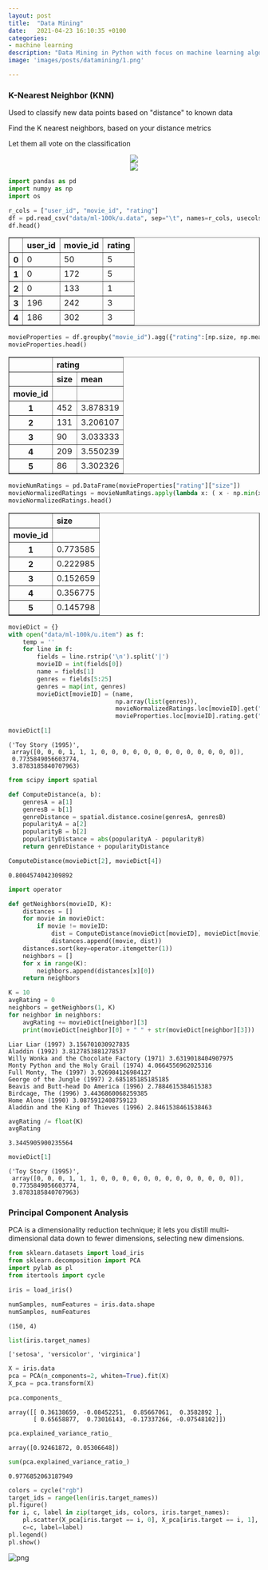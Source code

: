 ```yaml
---
layout: post
title:  "Data Mining"
date:   2021-04-23 16:10:35 +0100
categories: 
- machine learning
description: "Data Mining in Python with focus on machine learning algorithms and techniques. K-Nearest Neighbors (KNN), Principal Component Analysis (PCA)."
image: 'images/posts/datamining/1.png'

---
```

### K-Nearest Neighbor (KNN)

Used to classify new data points based on "distance" to known data

Find the K nearest neighbors, based on your distance metrics

Let them all vote on the classification

<center>
<img src="/images/posts/datamining/1.png">
</center>


<center>
<img src="/images/posts/datamining/2.png">
</center>


```python
import pandas as pd
import numpy as np
import os

r_cols = ["user_id", "movie_id", "rating"]
df = pd.read_csv("data/ml-100k/u.data", sep="\t", names=r_cols, usecols=range(3))
df.head()
```




<div>
<style scoped>
    .dataframe tbody tr th:only-of-type {
        vertical-align: middle;
    }

    .dataframe tbody tr th {
        vertical-align: top;
    }

    .dataframe thead th {
        text-align: right;
    }
</style>
<table border="1" class="dataframe">
  <thead>
    <tr style="text-align: right;">
      <th></th>
      <th>user_id</th>
      <th>movie_id</th>
      <th>rating</th>
    </tr>
  </thead>
  <tbody>
    <tr>
      <th>0</th>
      <td>0</td>
      <td>50</td>
      <td>5</td>
    </tr>
    <tr>
      <th>1</th>
      <td>0</td>
      <td>172</td>
      <td>5</td>
    </tr>
    <tr>
      <th>2</th>
      <td>0</td>
      <td>133</td>
      <td>1</td>
    </tr>
    <tr>
      <th>3</th>
      <td>196</td>
      <td>242</td>
      <td>3</td>
    </tr>
    <tr>
      <th>4</th>
      <td>186</td>
      <td>302</td>
      <td>3</td>
    </tr>
  </tbody>
</table>
</div>




```python
movieProperties = df.groupby("movie_id").agg({"rating":[np.size, np.mean]})
movieProperties.head()
```




<div>
<style scoped>
    .dataframe tbody tr th:only-of-type {
        vertical-align: middle;
    }

    .dataframe tbody tr th {
        vertical-align: top;
    }

    .dataframe thead tr th {
        text-align: left;
    }

    .dataframe thead tr:last-of-type th {
        text-align: right;
    }
</style>
<table border="1" class="dataframe">
  <thead>
    <tr>
      <th></th>
      <th colspan="2" halign="left">rating</th>
    </tr>
    <tr>
      <th></th>
      <th>size</th>
      <th>mean</th>
    </tr>
    <tr>
      <th>movie_id</th>
      <th></th>
      <th></th>
    </tr>
  </thead>
  <tbody>
    <tr>
      <th>1</th>
      <td>452</td>
      <td>3.878319</td>
    </tr>
    <tr>
      <th>2</th>
      <td>131</td>
      <td>3.206107</td>
    </tr>
    <tr>
      <th>3</th>
      <td>90</td>
      <td>3.033333</td>
    </tr>
    <tr>
      <th>4</th>
      <td>209</td>
      <td>3.550239</td>
    </tr>
    <tr>
      <th>5</th>
      <td>86</td>
      <td>3.302326</td>
    </tr>
  </tbody>
</table>
</div>




```python
movieNumRatings = pd.DataFrame(movieProperties["rating"]["size"])
movieNormalizedRatings = movieNumRatings.apply(lambda x: ( x - np.min(x)) / (np.max(x) - np.min(x)))
movieNormalizedRatings.head()
```




<div>
<style scoped>
    .dataframe tbody tr th:only-of-type {
        vertical-align: middle;
    }

    .dataframe tbody tr th {
        vertical-align: top;
    }

    .dataframe thead th {
        text-align: right;
    }
</style>
<table border="1" class="dataframe">
  <thead>
    <tr style="text-align: right;">
      <th></th>
      <th>size</th>
    </tr>
    <tr>
      <th>movie_id</th>
      <th></th>
    </tr>
  </thead>
  <tbody>
    <tr>
      <th>1</th>
      <td>0.773585</td>
    </tr>
    <tr>
      <th>2</th>
      <td>0.222985</td>
    </tr>
    <tr>
      <th>3</th>
      <td>0.152659</td>
    </tr>
    <tr>
      <th>4</th>
      <td>0.356775</td>
    </tr>
    <tr>
      <th>5</th>
      <td>0.145798</td>
    </tr>
  </tbody>
</table>
</div>




```python
movieDict = {}
with open("data/ml-100k/u.item") as f:
    temp = ''
    for line in f:
        fields = line.rstrip('\n').split('|')
        movieID = int(fields[0])
        name = fields[1]
        genres = fields[5:25]
        genres = map(int, genres)
        movieDict[movieID] = (name,
                              np.array(list(genres)),
                              movieNormalizedRatings.loc[movieID].get("size"),
                              movieProperties.loc[movieID].rating.get("mean"))
```


```python
movieDict[1]
```




    ('Toy Story (1995)',
     array([0, 0, 0, 1, 1, 1, 0, 0, 0, 0, 0, 0, 0, 0, 0, 0, 0, 0, 0]),
     0.7735849056603774,
     3.8783185840707963)




```python
from scipy import spatial

def ComputeDistance(a, b):
    genresA = a[1]
    genresB = b[1]    
    genreDistance = spatial.distance.cosine(genresA, genresB)
    popularityA = a[2]
    popularityB = b[2]
    popularityDistance = abs(popularityA - popularityB)
    return genreDistance + popularityDistance
```


```python
ComputeDistance(movieDict[2], movieDict[4])
```




    0.8004574042309892




```python
import operator

def getNeighbors(movieID, K):
    distances = []
    for movie in movieDict:
        if movie != movieID:
            dist = ComputeDistance(movieDict[movieID], movieDict[movie])
            distances.append((movie, dist))
    distances.sort(key=operator.itemgetter(1))
    neighbors = []
    for x in range(K):
        neighbors.append(distances[x][0])
    return neighbors
```


```python
K = 10
avgRating = 0
neighbors = getNeighbors(1, K)
for neighbor in neighbors:
    avgRating += movieDict[neighbor][3]
    print(movieDict[neighbor][0] + " " + str(movieDict[neighbor][3]))
```

    Liar Liar (1997) 3.156701030927835
    Aladdin (1992) 3.8127853881278537
    Willy Wonka and the Chocolate Factory (1971) 3.6319018404907975
    Monty Python and the Holy Grail (1974) 4.0664556962025316
    Full Monty, The (1997) 3.926984126984127
    George of the Jungle (1997) 2.685185185185185
    Beavis and Butt-head Do America (1996) 2.7884615384615383
    Birdcage, The (1996) 3.4436860068259385
    Home Alone (1990) 3.0875912408759123
    Aladdin and the King of Thieves (1996) 2.8461538461538463
    


```python
avgRating /= float(K)
avgRating
```




    3.3445905900235564




```python
movieDict[1]
```




    ('Toy Story (1995)',
     array([0, 0, 0, 1, 1, 1, 0, 0, 0, 0, 0, 0, 0, 0, 0, 0, 0, 0, 0]),
     0.7735849056603774,
     3.8783185840707963)



### Principal Component Analysis

PCA is a dimensionality reduction technique; it lets you distill multi-dimensional data down to fewer dimensions, selecting new dimensions.


```python
from sklearn.datasets import load_iris
from sklearn.decomposition import PCA
import pylab as pl
from itertools import cycle

iris = load_iris()

numSamples, numFeatures = iris.data.shape
numSamples, numFeatures
```




    (150, 4)




```python
list(iris.target_names)
```




    ['setosa', 'versicolor', 'virginica']




```python
X = iris.data
pca = PCA(n_components=2, whiten=True).fit(X)
X_pca = pca.transform(X)
```


```python
pca.components_
```




    array([[ 0.36138659, -0.08452251,  0.85667061,  0.3582892 ],
           [ 0.65658877,  0.73016143, -0.17337266, -0.07548102]])




```python
pca.explained_variance_ratio_
```




    array([0.92461872, 0.05306648])




```python
sum(pca.explained_variance_ratio_)
```




    0.9776852063187949




```python
colors = cycle("rgb")
target_ids = range(len(iris.target_names))
pl.figure()
for i, c, label in zip(target_ids, colors, iris.target_names):
    pl.scatter(X_pca[iris.target == i, 0], X_pca[iris.target == i, 1],
    c=c, label=label)
pl.legend()
pl.show()
```


![png](images/posts/datamining/output_23_0.png)
